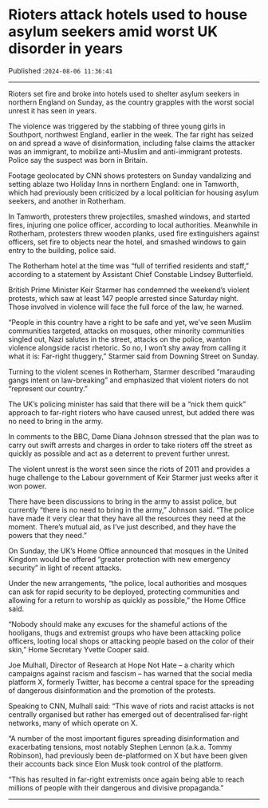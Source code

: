 # Rioters attack hotels used to house asylum seekers amid worst UK disorder in years

Published :`2024-08-06 11:36:41`

---

Rioters set fire and broke into hotels used to shelter asylum seekers in northern England on Sunday, as the country grapples with the worst social unrest it has seen in years.

The violence was triggered by the stabbing of three young girls in Southport, northwest England, earlier in the week. The far right has seized on and spread a wave of disinformation, including false claims the attacker was an immigrant, to mobilize anti-Muslim and anti-immigrant protests. Police say the suspect was born in Britain.

Footage geolocated by CNN shows protesters on Sunday vandalizing and setting ablaze two Holiday Inns in northern England: one in Tamworth, which had previously been criticized by a local politician for housing asylum seekers, and another in Rotherham.

In Tamworth, protesters threw projectiles, smashed windows, and started fires, injuring one police officer, according to local authorities. Meanwhile in Rotherham, protesters threw wooden planks, used fire extinguishers against officers, set fire to objects near the hotel, and smashed windows to gain entry to the building, police said.

The Rotherham hotel at the time was “full of terrified residents and staff,” according to a statement by Assistant Chief Constable Lindsey Butterfield.

British Prime Minister Keir Starmer has condemned the weekend’s violent protests, which saw at least 147 people arrested since Saturday night. Those involved in violence will face the full force of the law, he warned.

“People in this country have a right to be safe and yet, we’ve seen Muslim communities targeted, attacks on mosques, other minority communities singled out, Nazi salutes in the street, attacks on the police, wanton violence alongside racist rhetoric. So no, I won’t shy away from calling it what it is: Far-right thuggery,” Starmer said from Downing Street on Sunday.

Turning to the violent scenes in Rotherham, Starmer described “marauding gangs intent on law-breaking” and emphasized that violent rioters do not “represent our country.”

The UK’s policing minister has said that there will be a “nick them quick” approach to far-right rioters who have caused unrest, but added there was no need to bring in the army.

In comments to the BBC, Dame Diana Johnson stressed that the plan was to carry out swift arrests and charges in order to take rioters off the street as quickly as possible and act as a deterrent to prevent further unrest.

The violent unrest is the worst seen since the riots of 2011 and provides a huge challenge to the Labour government of Keir Starmer just weeks after it won power.

There have been discussions to bring in the army to assist police, but currently “there is no need to bring in the army,” Johnson said. “The police have made it very clear that they have all the resources they need at the moment. There’s mutual aid, as I’ve just described, and they have the powers that they need.”

On Sunday, the UK’s Home Office announced that mosques in the United Kingdom would be offered “greater protection with new emergency security” in light of recent attacks.

Under the new arrangements, “the police, local authorities and mosques can ask for rapid security to be deployed, protecting communities and allowing for a return to worship as quickly as possible,” the Home Office said.

“Nobody should make any excuses for the shameful actions of the hooligans, thugs and extremist groups who have been attacking police officers, looting local shops or attacking people based on the color of their skin,” Home Secretary Yvette Cooper said.

Joe Mulhall, Director of Research at Hope Not Hate – a charity which campaigns against racism and fascism – has warned that the social media platform X, formerly Twitter, has become a central space for the spreading of dangerous disinformation and the promotion of the protests.

Speaking to CNN, Mulhall said: “This wave of riots and racist attacks is not centrally organised but rather has emerged out of decentralised far-right networks, many of which operate on X.

“A number of the most important figures spreading disinformation and exacerbating tensions, most notably Stephen Lennon (a.k.a. Tommy Robinson), had previously been de-platformed on X but have been given their accounts back since Elon Musk took control of the platform.

“This has resulted in far-right extremists once again being able to reach millions of people with their dangerous and divisive propaganda.”

---

